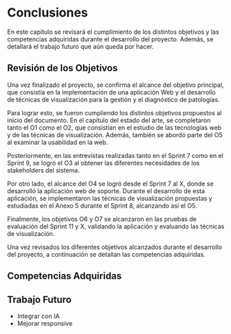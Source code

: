 # Conclusiones

En este capítulo se revisará el cumplimiento de los distintos objetivos y las competencias adquiridas durante el desarrollo del proyecto. Además, se detallará el trabajo futuro que aún queda por hacer.

## Revisión de los Objetivos

Una vez finalizado el proyecto, se confirma el alcance del objetivo principal, que consistía en la implementación de una aplicación Web y el desarrollo de técnicas de visualización para la gestión y el diagnóstico de patologías.

Para lograr esto, se fueron cumpliendo los distintos objetivos propuestos al inicio del documento. En el capítulo del estado del arte, se completaron tanto el O1 como el O2, que consistían en el estudio de las tecnologías web y de las técnicas de visualización. Además, también se abordó parte del O5 al examinar la usabilidad en la web.

Posteriormente, en las entrevistas realizadas tanto en el Sprint 7 como en el Sprint 9, se logró el O3 al obtener las diferentes necesidades de los stakeholders del sistema.

Por otro lado, el alcance del O4 se logró desde el Sprint 7 al X, donde se desarrolló la aplicación web de soporte. Durante el desarrollo de esta aplicación, se implementaron las técnicas de visualización propuestas y estudiadas en el Anexo 5 durante el Sprint 8, alcanzando así el O5.

Finalmente, los objetivos O6 y O7 se alcanzaron en las pruebas de evaluación del Sprint 11 y X, validando la aplicación y evaluando las técnicas de visualización.

Una vez revisados los diferentes objetivos alcanzados durante el desarrollo del proyecto, a continuación se detallan las competencias adquiridas.

## Competencias Adquiridas

## Trabajo Futuro

- Integrar con IA
- Mejorar responsive
